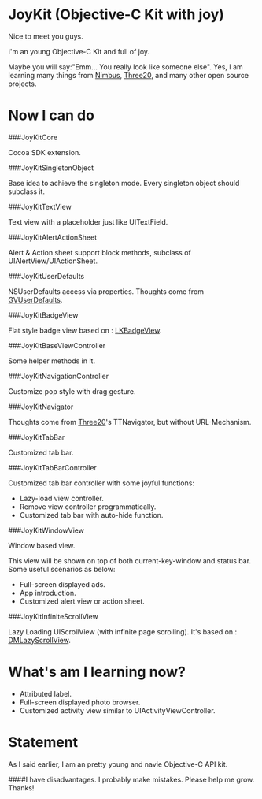 JoyKit (Objective-C Kit with joy)
======

Nice to meet you guys. 

I'm an young Objective-C Kit and full of joy. 

Maybe you will say:"Emm... You really look like someone else". Yes, I am learning many things from [Nimbus](http://nimbuskit.info), [Three20](https://github.com/facebook/three20), and many other open source projects.

Now I can do
======

###JoyKitCore

Cocoa SDK extension.


###JoyKitSingletonObject

Base idea to achieve the singleton mode. Every singleton object should subclass it.


###JoyKitTextView

Text view with a placeholder just like UITextField.


###JoyKitAlertActionSheet

Alert & Action sheet support block methods, subclass of UIAlertView/UIActionSheet.


###JoyKitUserDefaults

NSUserDefaults access via properties. Thoughts come from [GVUserDefaults](https://github.com/gangverk/GVUserDefaults).

###JoyKitBadgeView

Flat style badge view based on : [LKBadgeView](https://github.com/lakesoft/LKbadgeView).


###JoyKitBaseViewController

Some helper methods in it.


###JoyKitNavigationController

Customize pop style with drag gesture.


###JoyKitNavigator

Thoughts come from [Three20](https://github.com/facebook/three20)'s TTNavigator, but without URL-Mechanism.


###JoyKitTabBar

Customized tab bar.


###JoyKitTabBarController

Customized tab bar controller with some joyful functions:

*  Lazy-load view controller.
*  Remove view controller programmatically.
*  Customized tab bar with auto-hide function.


###JoyKitWindowView

Window based view.

This view will be shown on top of both current-key-window and status bar. Some useful scenarios as below:

*  Full-screen displayed ads.
*  App introduction.
*  Customized alert view or action sheet.


###JoyKitInfiniteScrollView

Lazy Loading UIScrollView (with infinite page scrolling). It's based on : [DMLazyScrollView](https://github.com/malcommac/DMLazyScrollView).




What's am I learning now?
======

*  Attributed label.
*  Full-screen displayed photo browser.
*  Customized activity view similar to UIActivityViewController.



Statement
======

As I said earlier, I am an pretty young and navie Objective-C API kit. 

####I have disadvantages. I probably make mistakes. Please help me grow. Thanks!
